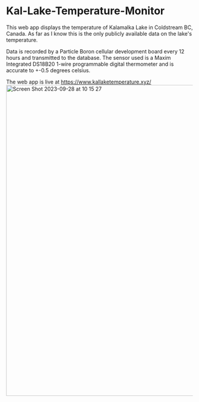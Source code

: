 # Kal-Lake-Temperature-Monitor

This web app displays the temperature of Kalamalka Lake in Coldstream BC, Canada. 
As far as I know this is the only publicly available data on the lake's temperature. 

Data is recorded by a Particle Boron cellular development board every 12 hours and transmitted to the database.
The sensor used is a Maxim Integrated DS18B20 1-wire programmable digital thermometer and is accurate to +-0.5 degrees celsius. 

The web app is live at https://www.kallaketemperature.xyz/
<img width="839" alt="Screen Shot 2023-09-28 at 10 15 27" src="https://github.com/bunjopolo/Kal-Lake-Temperature-Monitor/assets/76890407/c7568510-d6f0-46eb-9edd-cc30e19e66fc">

